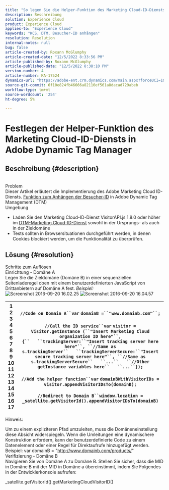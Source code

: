 ```yaml
---
title: "So legen Sie die Helper-Funktion des Marketing Cloud-ID-Diensts in Adobe Dynamic Tag Manager fest"
description: Beschreibung
solution: Experience Cloud
product: Experience Cloud
applies-to: "Experience Cloud"
keywords: "KCS, DTM, Besucher-ID anhängen"
resolution: Resolution
internal-notes: null
bug: false
article-created-by: Roxann McGlumphy
article-created-date: "12/5/2022 8:33:56 PM"
article-published-by: Roxann McGlumphy
article-published-date: "12/5/2022 8:38:10 PM"
version-number: 4
article-number: KA-17524
dynamics-url: "https://adobe-ent.crm.dynamics.com/main.aspx?forceUCI=1&pagetype=entityrecord&etn=knowledgearticle&id=6b4a4020-dc74-ed11-81aa-6045bd006b3d"
source-git-commit: 6f10e824fb46666a82110ef561a8dacad729abeb
workflow-type: tm+mt
source-wordcount: '254'
ht-degree: 5%

---
```


# Festlegen der Helper-Funktion des Marketing Cloud-ID-Diensts in Adobe Dynamic Tag Manager

## Beschreibung {#description}

<br>Problem<br>
Dieser Artikel erläutert die Implementierung des Adobe Marketing Cloud ID-Diensts. [Funktion zum Anhängen der Besucher-ID](https://marketing.adobe.com/resources/help/de_DE/mcvid/mcvid-appendvisitorid.html) in Adobe Dynamic Tag Management (DTM)
<br>Umgebung<br>
- Laden Sie den Marketing Cloud-ID-Dienst VisitorAPI.js 1.8.0 oder höher im [DTM-Marketing Cloud-ID-Dienst](https://marketing.adobe.com/resources/help/en_US/mcvid/mcvid-dtm-implement.html) sowohl in der Ursprungs- als auch in der Zieldomäne
- Tests sollten in Browsersituationen durchgeführt werden, in denen Cookies blockiert werden, um die Funktionalität zu überprüfen.



## Lösung {#resolution}

Schritte zum Auflösen<br>Einrichtung - Domäne A<br>
Legen Sie die Zieldomäne (Domäne B) in einer sequenziellen Seitenladeregel oben mit einem benutzerdefinierten JavaScript von Drittanbietern auf Domäne A fest. *Beispiel:*![ Screenshot 2016-09-20 16.02.25](https://helpx.adobe.com/content/dam/help/en/dtm/kb/how-to-set-marketing-cloud-id-service-helper-function-in-adobe-d/jcr%3acontent/main-pars/image/Screenshot%202016-09-20%2016.02.25.png "Screenshot 2016-09-20 16.02.25")
![Screenshot 2016-09-20 16.04.57](https://helpx.adobe.com/content/dam/help/en/dtm/kb/how-to-set-marketing-cloud-id-service-helper-function-in-adobe-d/jcr%3acontent/main-pars/image_1393293752/Screenshot%202016-09-20%2016.04.57.png "Screenshot 2016-09-20 16.04.57")

| 1<br>2<br>3<br>4<br>5<br>6<br>7<br>8<br>9<br>10<br>11<br>12<br>13<br>14<br>15<br>16<br>17 | `//Code on Domain A``var` `domainB =``"www.domainb.com"``;`<br> <br>`//Call the ID service``var` `visitor = Visitor.getInstance (``"Insert Marketing Cloud organization ID here"``,{``   ``trackingServer:``"Insert tracking server here here"``, ``//Same as s.trackingServer``   ``trackingServerSecure:``"Insert secure tracking server here"``, ``//Same as s.trackingServerSecure``   ``...``   ``//Other getInstance variables here``   ``...``});`<br> <br>`//Add the helper function``var` `domainBWithVisitorIDs = visitor.appendVisitorIDsTo(domainB);`<br> <br>`//Redirect to Domain B``window.location = _satellite.getVisitorId().appendVisitorIDsTo(domainB)` |
| --- | --- |


Hinweis:

Um zu einem expliziteren Pfad umzuleiten, muss die Domäneneinstellung diese Absicht widerspiegeln. Wenn die Umleitungen eine dynamischere Konstruktion erfordern, kann der benutzerdefinierte Code zu einem Datenelement oder einer Regel für Direktaufrufe hinzugefügt werden. Beispiel: var domainB = &quot;http://www.domainb.com/products/&quot;
<br>Verifizierung - Domäne B<br>
Navigieren Sie von Domäne A zu Domäne B. Stellen Sie sicher, dass die MID in Domäne B mit der MID in Domäne a übereinstimmt, indem Sie Folgendes in der Entwicklerkonsole aufrufen:

_satellite.getVisitorId().getMarketingCloudVisitorID()
